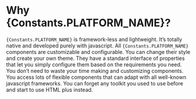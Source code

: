 # Why {Constants.PLATFORM_NAME}?

`{Constants.PLATFORM_NAME}` is framework-less and lightweight. It’s totally native and developed purely with javascript. All `{Constants.PLATFORM_NAME}` components are customizable and configurable. You can change their style and create your own theme. They have a standard interface of properties that let you simply configure them based on the requirements you need.
You don’t need to waste your time making and customizing components. You access lots of flexible components that can adapt with all well-known javascript frameworks. You can forget any toolkit you used to use before and start to use HTML plus instead.

